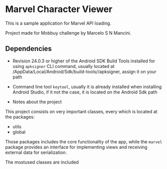 # Marvel Character Viewer

This is a sample application for Marvel API loading.

Project made for Mobbuy challenge by Marcelo S N Mancini.

## Dependencies

- Revision 24.0.3 or higher of the Android SDK Build Tools installed for using `apksigner` CLI command, usually
located at <User>/AppData/Local/Android/Sdk/build-tools/<version>/apksigner, assign it on your path
- Command line tool `keytool`, usually it is already installed when installing Android Studio, if it not the case,
it is located on the Android Sdk path

- Notes about the project

This project consists on very important classes, every which is located at the packages:

- utils
- global

Those packages includes the core functionality of the app, while the `marvel` package provides an interface for
implementing views and receiving external data for serialization.

The mostused classes are included 